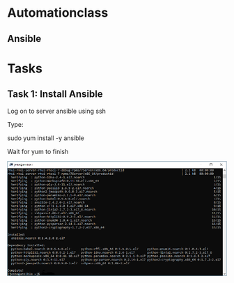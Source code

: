 # Automationclass
## Ansible

# Tasks
## Task 1: Install Ansible

Log on to server ansible using ssh 

Type:

sudo yum install -y ansible

Wait for yum to finish

![Alt text](pics/001_install_ansible.png?raw=true "Install Ansible")